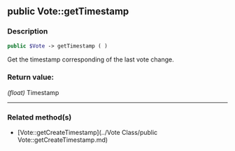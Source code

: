 ## public Vote::getTimestamp

### Description    

```php
public $Vote -> getTimestamp ( )
```

Get the timestamp corresponding of the last vote change.    


### Return value:   

*(float)* Timestamp


---------------------------------------

### Related method(s)      

* [Vote::getCreateTimestamp](../Vote Class/public Vote::getCreateTimestamp.md)    
